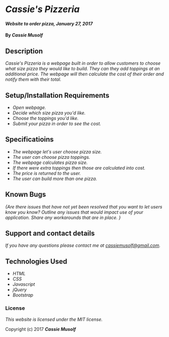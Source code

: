 # _Cassie's Pizzeria_

#### _Website to order pizza, January 27, 2017_

#### By _**Cassie Musolf**_

## Description

_Cassie's Pizzeria is a webpage built in order to allow customers to choose what size pizza they would like to build. They can they add toppings at an additional price. The webpage will then calculate the cost of their order and notify them with their total._

## Setup/Installation Requirements

* _Open webpage._
* _Decide which size pizza you'd like._
* _Choose the toppings you'd like._
* _Submit your pizza in order to see the cost._

## Specificatioins

* _The webpage let's user choose pizza size._
* _The user can choose pizza toppings._
* _The webpage calculates pizza size._
* _If there were extra toppings then those are calculated into cost._
* _The price is returned to the user._
* _The user can build more than one pizza._

## Known Bugs

_{Are there issues that have not yet been resolved that you want to let users know you know?  Outline any issues that would impact use of your application.  Share any workarounds that are in place. }_

## Support and contact details

_If you have any questions please contact me at cassiemusolf@gmail.com._

## Technologies Used

* _HTML_
* _CSS_
* _Javascript_
* _jQuery_
* _Bootstrap_

### License

*This website is licensed under the MIT license.*

Copyright (c) 2017 **_Cassie Musolf_**
